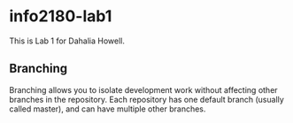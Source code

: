 # info2180-lab1

This is Lab 1 for Dahalia Howell.

## Branching
Branching allows you to isolate development work without
affecting other branches in the repository. Each repository
has one default branch (usually called master), and can have 
multiple other branches.